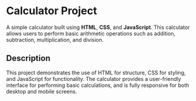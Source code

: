# Calculator Project

A simple calculator built using **HTML**, **CSS**, and **JavaScript**. This calculator allows users to perform basic arithmetic operations such as addition, subtraction, multiplication, and division.

## Description

This project demonstrates the use of HTML for structure, CSS for styling, and JavaScript for functionality. The calculator provides a user-friendly interface for performing basic calculations, and is fully responsive for both desktop and mobile screens.




